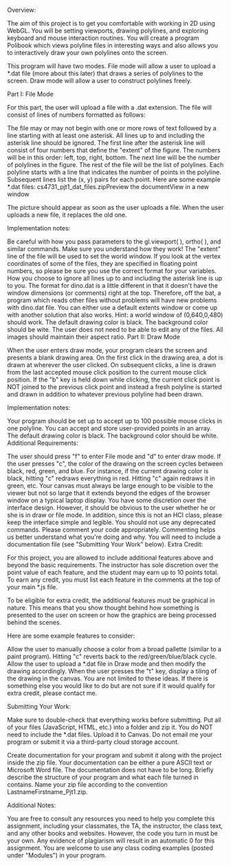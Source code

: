 Overview:

The aim of this project is to get you comfortable with working in 2D using
WebGL. You will be setting viewports, drawing polylines, and exploring keyboard
and mouse interaction routines. You will create a program Polibook which views
polyline files in interesting ways and also allows you to interactively draw
your own polylines onto the screen.

This program will have two modes. File mode will allow a user to upload a *.dat
file (more about this later) that draws a series of polylines to the screen.
Draw mode will allow a user to construct polylines freely.

Part I: File Mode

For this part, the user will upload a file with a .dat extension. The file will
consist of lines of numbers formatted as follows:

The file may or may not begin with one or more rows of text followed by a line
starting with at least one asterisk. All lines up to and including the asterisk
line should be ignored. The first line after the asterisk line will consist of
four numbers that define the "extent" of the figure. The numbers will be in this
order: left, top, right, bottom. The next line will be the number of polylines
in the figure. The rest of the file will be the list of polylines. Each polyline
starts with a line that indicates the number of points in the polyline.
Subsequent lines list the (x, y) pairs for each point. Here are some example
*.dat files: cs4731_pjt1_dat_files.zipPreview the documentView in a new window

The picture should appear as soon as the user uploads a file. When the user
uploads a new file, it replaces the old one.

Implementation notes:

Be careful with how you pass parameters to the gl.viewport( ), ortho( ), and
similar commands. Make sure you understand how they work! The "extent" line of
the file will be used to set the world window. If you look at the vertex
coordinates of some of the files, they are specified in floating point numbers,
so please be sure you use the correct format for your variables. How you choose
to ignore all lines up to and including the asterisk line is up to you. The
format for dino.dat is a little different in that it doesn't have the window
dimensions (or comments) right at the top. Therefore, off the bat, a program
which reads other files without problems will have new problems with dino.dat
file. You can either use a default extents window or come up with another
solution that also works. Hint: a world window of (0,640,0,480) should work. The
default drawing color is black. The background color should be wite. The user
does not need to be able to edit any of the files. All images should maintain
their aspect ratio. Part II: Draw Mode

When the user enters draw mode, your program clears the screen and presents a
blank drawing area. On the first click in the drawing area, a dot is drawn at
wherever the user clicked. On subsequent clicks, a line is drawn from the last
accepted mouse click position to the current mouse click position. If the "b"
key is held down while clicking, the current click point is NOT joined to the
previous click point and instead a fresh polyline is started and drawn in
addition to whatever previous polyline had been drawn.

Implementation notes:

Your program should be set up to accept up to 100 possible mouse clicks in one
polyline. You can accept and store user-provided points in an array. The default
drawing color is black. The background color should be white. Additional
Requirements:

The user should press "f" to enter File mode and "d" to enter draw mode. If the
user presses "c", the color of the drawing on the screen cycles between black,
red, green, and blue. For instance, if the current drawing color is black,
hitting "c" redraws everything in red. Hitting "c" again redraws it in green,
etc. Your canvas must always be large enough to be visible to the viewer but not
so large that it extends beyond the edges of the browser window on a typical
laptop display. You have some discretion over the interface design. However, it
should be obvious to the user whether he or she is in draw or file mode. In
addition, since this is not an HCI class, please keep the interface simple and
legible. You should not use any deprecated commands. Please comment your code
appropriately. Commenting helps us better understand what you're doing and why.
You will need to include a documentation file (see "Submitting Your Work"
below). Extra Credit:

For this project, you are allowed to include additional features above and
beyond the basic requirements. The instructor has sole discretion over the point
value of each feature, and the student may earn up to 10 points total. To earn
any credit, you must list each feature in the comments at the top of your main
*.js file.

To be eligible for extra credit, the additional features must be graphical in
nature. This means that you show thought behind how something is presented to
the user on screen or how the graphics are being processed behind the scenes.

Here are some example features to consider:

Allow the user to manually choose a color from a broad pallette (similar to a
paint program). Hitting "c" reverts back to the red/green/blue/black cycle.
Allow the user to upload a *.dat file in Draw mode and then modify the drawing
accordingly. When the user presses the "t" key, display a tiling of the drawing
in the canvas. You are not limited to these ideas. If there is something else
you would like to do but are not sure if it would qualify for extra credit,
please contact me.

Submitting Your Work:

Make sure to double-check that everything works before submitting. Put all of
your files (JavaScript, HTML, etc.) into a folder and zip it. You do NOT need to
include the *.dat files. Upload it to Canvas. Do not email me your program or
submit it via a third-party cloud storage account.

Create documentation for your program and submit it along with the project
inside the zip file. Your documentation can be either a pure ASCII text or
Microsoft Word file. The documentation does not have to be long. Briefly
describe the structure of your program and what each file turned in contains.
Name your zip file according to the convention LastnameFirstname_Pjt1.zip.

Additional Notes:

You are free to consult any resources you need to help you complete this
assignment, including your classmates, the TA, the instructor, the class text,
and any other books and websites. However, the code you turn in must be your
own. Any evidence of plagiarism will result in an automatic 0 for this
assignment. You are welcome to use any class coding examples (posted under
"Modules") in your program.